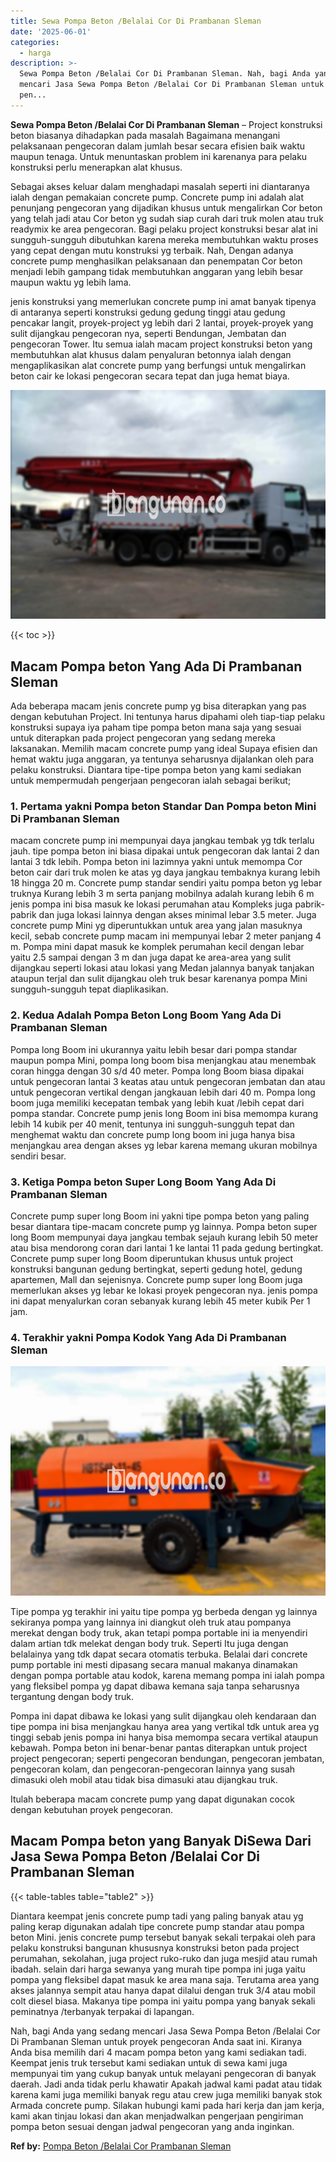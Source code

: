 ```yaml
---
title: Sewa Pompa Beton /Belalai Cor Di Prambanan Sleman
date: '2025-06-01'
categories:
  - harga
description: >-
  Sewa Pompa Beton /Belalai Cor Di Prambanan Sleman. Nah, bagi Anda yang sedang
  mencari Jasa Sewa Pompa Beton /Belalai Cor Di Prambanan Sleman untuk proyek
  pen...
---
```


**Sewa Pompa Beton /Belalai Cor Di Prambanan Sleman** – Project konstruksi beton biasanya dihadapkan pada masalah Bagaimana menangani pelaksanaan pengecoran dalam jumlah besar secara efisien baik waktu maupun tenaga. Untuk menuntaskan problem ini karenanya para pelaku konstruksi perlu menerapkan alat khusus.

Sebagai akses keluar dalam menghadapi masalah seperti ini diantaranya ialah dengan pemakaian concrete pump. Concrete pump ini adalah alat penunjang pengecoran yang dijadikan khusus untuk mengalirkan Cor beton yang telah jadi atau Cor beton yg sudah siap curah dari truk molen atau truk readymix ke area pengecoran. Bagi pelaku project konstruksi besar alat ini sungguh-sungguh dibutuhkan karena mereka membutuhkan waktu proses yang cepat dengan mutu konstruksi yg terbaik. Nah, Dengan adanya concrete pump menghasilkan pelaksanaan dan penempatan Cor beton menjadi lebih gampang tidak membutuhkan anggaran yang lebih besar maupun waktu yg lebih lama.

jenis konstruksi yang memerlukan concrete pump ini amat banyak tipenya di antaranya seperti konstruksi gedung gedung tinggi atau gedung pencakar langit, proyek-project yg lebih dari 2 lantai, proyek-proyek yang sulit dijangkau pengecoran nya, seperti Bendungan, Jembatan dan pengecoran Tower. Itu semua ialah macam project konstruksi beton yang membutuhkan alat khusus dalam penyaluran betonnya ialah dengan mengaplikasikan alat concrete pump yang berfungsi untuk mengalirkan beton cair ke lokasi pengecoran secara tepat dan juga hemat biaya.

![Sewa Pompa Beton /Belalai Cor Di Prambanan Sleman](/images/sewa-concrete-pump-25.png)

{{< toc >}}

## Macam Pompa beton Yang Ada Di Prambanan Sleman

Ada beberapa macam jenis concrete pump yg bisa diterapkan yang pas dengan kebutuhan Project. Ini tentunya harus dipahami oleh tiap-tiap pelaku konstruksi supaya iya paham tipe pompa beton mana saja yang sesuai untuk diterapkan pada project pengecoran yang sedang mereka laksanakan. Memilih macam concrete pump yang ideal Supaya efisien dan hemat waktu juga anggaran, ya tentunya seharusnya dijalankan oleh para pelaku konstruksi. Diantara tipe-tipe pompa beton yang kami sediakan untuk mempermudah pengerjaan pengecoran ialah sebagai berikut;

### 1\. Pertama yakni Pompa beton Standar Dan Pompa beton Mini Di Prambanan Sleman

macam concrete pump ini mempunyai daya jangkau tembak yg tdk terlalu jauh. tipe pompa beton ini biasa dipakai untuk pengecoran dak lantai 2 dan lantai 3 tdk lebih. Pompa beton ini lazimnya yakni untuk memompa Cor beton cair dari truk molen ke atas yg daya jangkau tembaknya kurang lebih 18 hingga 20 m. Concrete pump standar sendiri yaitu pompa beton yg lebar truknya Kurang lebih 3 m serta panjang mobilnya adalah kurang lebih 6 m jenis pompa ini bisa masuk ke lokasi perumahan atau Kompleks juga pabrik-pabrik dan juga lokasi lainnya dengan akses minimal lebar 3.5 meter. Juga concrete pump Mini yg diperuntukkan untuk area yang jalan masuknya kecil, sebab concrete pump macam ini mempunyai lebar 2 meter panjang 4 m. Pompa mini dapat masuk ke komplek perumahan kecil dengan lebar yaitu 2.5 sampai dengan 3 m dan juga dapat ke area-area yang sulit dijangkau seperti lokasi atau lokasi yang Medan jalannya banyak tanjakan ataupun terjal dan sulit dijangkau oleh truk besar karenanya pompa Mini sungguh-sungguh tepat diaplikasikan.

### 2\. Kedua Adalah Pompa Beton Long Boom Yang Ada Di Prambanan Sleman

Pompa long Boom ini ukurannya yaitu lebih besar dari pompa standar maupun pompa Mini, pompa long boom bisa menjangkau atau menembak coran hingga dengan 30 s/d 40 meter. Pompa long Boom biasa dipakai untuk pengecoran lantai 3 keatas atau untuk pengecoran jembatan dan atau untuk pengecoran vertikal dengan jangkauan lebih dari 40 m. Pompa long boom juga memiliki kecepatan tembak yang lebih kuat /lebih cepat dari pompa standar. Concrete pump jenis long Boom ini bisa memompa kurang lebih 14 kubik per 40 menit, tentunya ini sungguh-sungguh tepat dan menghemat waktu dan concrete pump long boom ini juga hanya bisa menjangkau area dengan akses yg lebar karena memang ukuran mobilnya sendiri besar.

### 3\. Ketiga Pompa beton Super Long Boom Yang Ada Di Prambanan Sleman

Concrete pump super long Boom ini yakni tipe pompa beton yang paling besar diantara tipe-macam concrete pump yg lainnya. Pompa beton super long Boom mempunyai daya jangkau tembak sejauh kurang lebih 50 meter atau bisa mendorong coran dari lantai 1 ke lantai 11 pada gedung bertingkat. Concrete pump super long Boom diperuntukan khusus untuk project konstruksi bangunan gedung bertingkat, seperti gedung hotel, gedung apartemen, Mall dan sejenisnya. Concrete pump super long Boom juga memerlukan akses yg lebar ke lokasi proyek pengecoran nya. jenis pompa ini dapat menyalurkan coran sebanyak kurang lebih 45 meter kubik Per 1 jam.

### 4\. Terakhir yakni Pompa Kodok Yang Ada Di Prambanan Sleman

![Sewa Pompa Beton /Belalai Cor Di Prambanan Sleman](/images/sewa-concrete-pump-16.png)

Tipe pompa yg terakhir ini yaitu tipe pompa yg berbeda dengan yg lainnya sekiranya pompa yang lainnya ini diangkut oleh truk atau pompanya merekat dengan body truk, akan tetapi pompa portable ini ia menyendiri dalam artian tdk melekat dengan body truk. Seperti Itu juga dengan belalainya yang tdk dapat secara otomatis terbuka. Belalai dari concrete pump portable ini mesti dipasang secara manual makanya dinamakan dengan pompa portable atau kodok, karena memang pompa ini ialah pompa yang fleksibel pompa yg dapat dibawa kemana saja tanpa seharusnya tergantung dengan body truk.

Pompa ini dapat dibawa ke lokasi yang sulit dijangkau oleh kendaraan dan tipe pompa ini bisa menjangkau hanya area yang vertikal tdk untuk area yg tinggi sebab jenis pompa ini hanya bisa memompa secara vertikal ataupun kebawah. Pompa beton ini benar-benar pantas diterapkan untuk project project pengecoran; seperti pengecoran bendungan, pengecoran jembatan, pengecoran kolam, dan pengecoran-pengecoran lainnya yang susah dimasuki oleh mobil atau tidak bisa dimasuki atau dijangkau truk.

Itulah beberapa macam concrete pump yang dapat digunakan cocok dengan kebutuhan proyek pengecoran.

## Macam Pompa beton yang Banyak DiSewa Dari Jasa Sewa Pompa Beton /Belalai Cor Di Prambanan Sleman

{{< table-tables table="table2" >}}

Diantara keempat jenis concrete pump tadi yang paling banyak atau yg paling kerap digunakan adalah tipe concrete pump standar atau pompa beton Mini. jenis concrete pump tersebut banyak sekali terpakai oleh para pelaku konstruksi bangunan khususnya konstruksi beton pada project perumahan, sekolahan, juga project ruko-ruko dan juga mesjid atau rumah ibadah. selain dari harga sewanya yang murah tipe pompa ini juga yaitu pompa yang fleksibel dapat masuk ke area mana saja. Terutama area yang akses jalannya sempit atau hanya dapat dilalui dengan truk 3/4 atau mobil colt diesel biasa. Makanya tipe pompa ini yaitu pompa yang banyak sekali peminatnya /terbanyak terpakai di lapangan.

Nah, bagi Anda yang sedang mencari Jasa Sewa Pompa Beton /Belalai Cor Di Prambanan Sleman untuk proyek pengecoran Anda saat ini. Kiranya Anda bisa memilih dari 4 macam pompa beton yang kami sediakan tadi. Keempat jenis truk tersebut kami sediakan untuk di sewa kami juga mempunyai tim yang cukup banyak untuk melayani pengecoran di banyak daerah. Jadi anda tidak perlu khawatir Apakah jadwal kami padat atau tidak karena kami juga memiliki banyak regu atau crew juga memiliki banyak stok Armada concrete pump. Silakan hubungi kami pada hari kerja dan jam kerja, kami akan tinjau lokasi dan akan menjadwalkan pengerjaan pengiriman pompa beton sesuai dengan jadwal pengecoran yang anda inginkan.

**Ref by:** [Pompa Beton /Belalai Cor Prambanan Sleman](https://id.wikipedia.org/wiki/Pompa)

